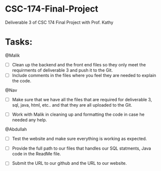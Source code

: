 # CSC-174-Final-Project
Deliverable 3 of CSC 174 Final Project with Prof. Kathy

# Tasks:
@Malik
- [ ] Clean up the backend and the front end files so they only meet the requirments of deliverable 3 and push it to the Git. 
- [ ] Include comments in the files where you feel they are needed to explain the code.

@Nav
- [ ] Make sure that we have all the files that are required for deliverable 3, sql, java, html, etc.. and that they are all uploaded to the Git.

- [ ] Work with Malik in cleaning up and formatting the code in case he needed any help.

@Abdullah
- [ ] Test the website and make sure everything is working as expected. 
- [ ] Provide the full path to our files that handles our SQL statments, Java code in the ReadMe file. 
- [ ] Submit the URL to our github and the URL to our website. 
    
